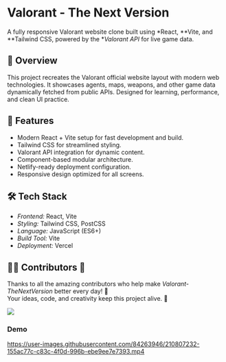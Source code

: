 # Valorant - The Next Version

A fully responsive Valorant website clone built using *React, **Vite, and **Tailwind CSS, powered by the **Valorant API* for live game data.  

## 🚀 Overview

This project recreates the Valorant official website layout with modern web technologies. It showcases agents, maps, weapons, and other game data dynamically fetched from public APIs. Designed for learning, performance, and clean UI practice.

## 🧩 Features

- Modern React + Vite setup for fast development and build.
- Tailwind CSS for streamlined styling.
- Valorant API integration for dynamic content.
- Component-based modular architecture.
- Netlify-ready deployment configuration.
- Responsive design optimized for all screens.

## 🛠 Tech Stack

- *Frontend:* React, Vite
- *Styling:* Tailwind CSS, PostCSS
- *Language:* JavaScript (ES6+)
- *Build Tool:* Vite
- *Deployment:* Vercel

## 👨‍💻 Contributors 💖

Thanks to all the amazing contributors who help make *Valorant-TheNextVersion* better every day! 🌟  
Your ideas, code, and creativity keep this project alive. 💪

<a href="https://github.com/Rajvansh-1/Valorant-TheNextVersion/graphs/contributors">
  <img src="https://contrib.rocks/image?repo=Rajvansh-1/Valorant-TheNextVersion" />
</a>

### Demo
https://user-images.githubusercontent.com/84263946/210807232-155ac77c-c83c-4f0d-996b-ebe9ee7e7393.mp4



